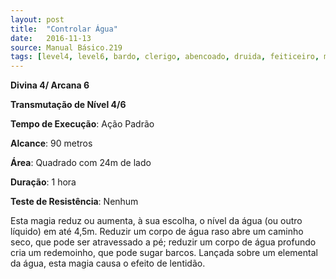 ```yaml
---
layout: post
title:  "Controlar Água"
date:   2016-11-13
source: Manual Básico.219
tags: [level4, level6, bardo, clerigo, abencoado, druida, feiticeiro, mago, transmutacao,  padrao, metros, quadrado, hora, nenhum]
---
```


**Divina 4/ Arcana 6**

**Transmutação de Nível 4/6**

**Tempo de Execução**: Ação Padrão

**Alcance**: 90 metros

**Área**: Quadrado com 24m de lado

**Duração**: 1 hora

**Teste de Resistência**: Nenhum

Esta magia reduz ou aumenta, à sua escolha, o nível da água (ou outro líquido) em até 4,5m. Reduzir um corpo de água raso abre um caminho seco, que pode ser atravessado a pé; reduzir um corpo de água profundo cria um redemoinho, que pode sugar barcos. Lançada sobre um elemental da água, esta magia causa o efeito de lentidão.
